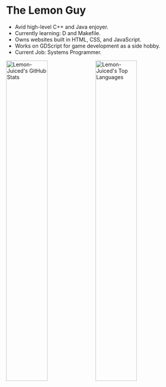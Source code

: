# The Lemon Guy
- Avid high-level C++ and Java enjoyer.
- Currently learning: D and Makefile.
- Owns websites built in HTML, CSS, and JavaScript.
- Works on GDScript for game development as a side hobby.
- Current Job: Systems Programmer.

<img alt ="Lemon-Juiced's GitHub Stats" align="left" width="47%" src="https://github-readme-stats.vercel.app/api?username=lemon-juiced&show_icons=true&theme=tokyonight&rank_icon=percentile"/>
<img alt ="Lemon-Juiced's Top Languages" align="left" width="47%" src="https://github-readme-stats.vercel.app/api/top-langs/?username=lemon-juiced&layout=compact&langs_count=10&theme=tokyonight"/>
